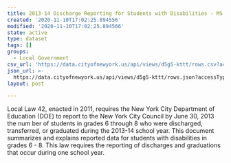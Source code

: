 ```yaml
---
title: 2013-14 Discharge Reporting for Students with Disabilities - MS
created: '2020-11-10T17:02:25.894556'
modified: '2020-11-10T17:02:25.894566'
state: active
type: dataset
tags: []
groups:
  - Local Government
csv_url: 'https://data.cityofnewyork.us/api/views/d5g5-kttt/rows.csv?accessType=DOWNLOAD'
json_url: >-
  https://data.cityofnewyork.us/api/views/d5g5-kttt/rows.json?accessType=DOWNLOAD
layout: post

---
```

Local Law 42, enacted in 2011, requires the New York City Department of Education (DOE) to report to the New York City Council by June 30, 2013 the num ber of students in grades 6 through 8 who were discharged, transferred, or graduated during the 2013-14 school year. This document summarizes and explains reported data for students with disabilities in grades 6 - 8. This law requires the reporting of discharges and 
graduations that occur during one school year.
